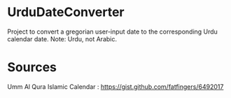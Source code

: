 # UrduDateConverter
Project to convert a gregorian user-input date to the corresponding Urdu calendar date. Note: Urdu, not Arabic.

# Sources
Umm Al Qura Islamic Calendar : https://gist.github.com/fatfingers/6492017
